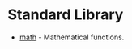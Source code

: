 # Standard Library

- [math](https://github.com/elliotchance/ok/tree/master/lib/math) - Mathematical functions.
